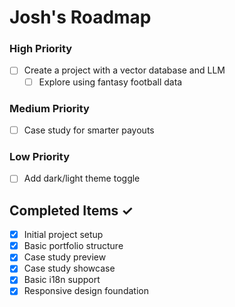 # Josh's Roadmap


### High Priority
- [ ] Create a project with a vector database and LLM
    - [ ] Explore using fantasy football data

### Medium Priority
- [ ] Case study for smarter payouts

### Low Priority
- [ ] Add dark/light theme toggle

## Completed Items ✓
- [x] Initial project setup
- [x] Basic portfolio structure
- [x] Case study preview
- [x] Case study showcase
- [x] Basic i18n support
- [x] Responsive design foundation